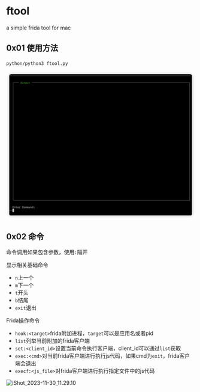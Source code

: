 # ftool
a simple frida tool for mac

## 0x01 使用方法

`python/python3 ftool.py`

![image-20231130105111336](assets/image-20231130105111336.png)

## 0x02 命令

命令调用如果包含参数，使用`:`隔开

显示相关基础命令

- `n`上一个
- `m`下一个
- `t`开头
- `b`结尾
- `exit`退出

Frida操作命令

- `hook:<target>`frida附加进程，`target`可以是应用名或者pid
- `list`列举当前附加的frida客户端
- `set:<client_id>`设置当前命令执行客户端，client_id可以通过`list`获取
- `exec:<cmd>`对当前frida客户端进行执行js代码，如果cmd为`exit`，frida客户端会退出
- `execf:<js_file>`对frida客户端进行执行指定文件中的js代码

![iShot_2023-11-30_11.29.10](assets/iShot_2023-11-30_11.29.10.gif)
